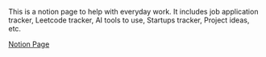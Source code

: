 This is a notion page to help with everyday work. It includes job application tracker, Leetcode tracker, AI tools to use, Startups tracker, Project ideas, etc.

[Notion Page](https://www.notion.so/Important-Things-to-do-right-now-e7987f8b215f48dcba59ecafdd5336ae?pvs=4)

